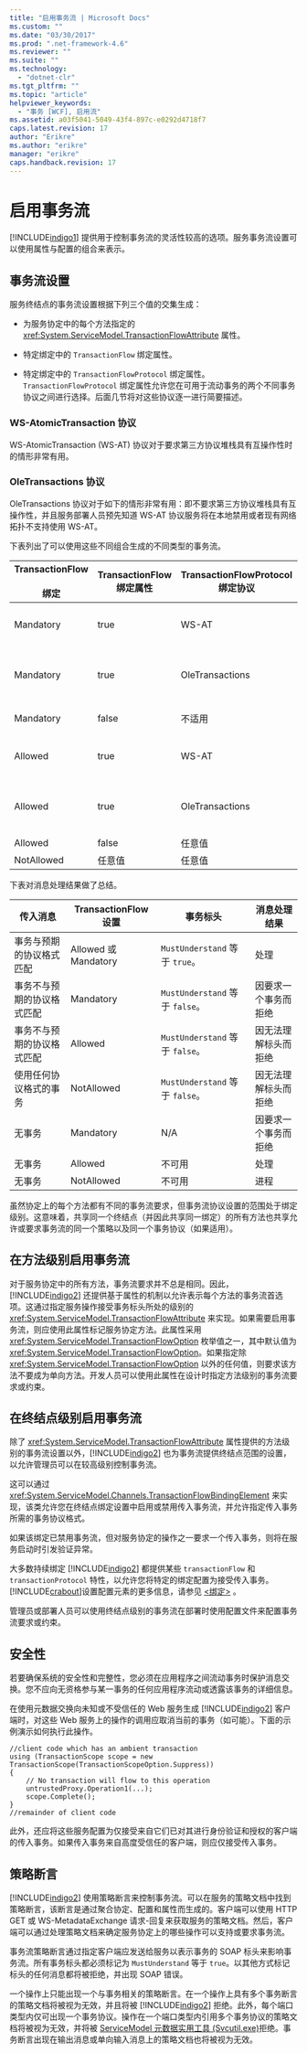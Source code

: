 ```yaml
---
title: "启用事务流 | Microsoft Docs"
ms.custom: ""
ms.date: "03/30/2017"
ms.prod: ".net-framework-4.6"
ms.reviewer: ""
ms.suite: ""
ms.technology: 
  - "dotnet-clr"
ms.tgt_pltfrm: ""
ms.topic: "article"
helpviewer_keywords: 
  - "事务 [WCF], 启用流"
ms.assetid: a03f5041-5049-43f4-897c-e0292d4718f7
caps.latest.revision: 17
author: "Erikre"
ms.author: "erikre"
manager: "erikre"
caps.handback.revision: 17
---
```

# 启用事务流
[!INCLUDE[indigo1](../../../../includes/indigo1-md.md)] 提供用于控制事务流的灵活性较高的选项。服务事务流设置可以使用属性与配置的组合来表示。  
  
## 事务流设置  
 服务终结点的事务流设置根据下列三个值的交集生成：  
  
-   为服务协定中的每个方法指定的 <xref:System.ServiceModel.TransactionFlowAttribute> 属性。  
  
-   特定绑定中的 `TransactionFlow` 绑定属性。  
  
-   特定绑定中的 `TransactionFlowProtocol` 绑定属性。`TransactionFlowProtocol` 绑定属性允许您在可用于流动事务的两个不同事务协议之间进行选择。后面几节将对这些协议逐一进行简要描述。  
  
### WS\-AtomicTransaction 协议  
 WS\-AtomicTransaction \(WS\-AT\) 协议对于要求第三方协议堆栈具有互操作性时的情形非常有用。  
  
### OleTransactions 协议  
 OleTransactions 协议对于如下的情形非常有用：即不要求第三方协议堆栈具有互操作性，并且服务部署人员预先知道 WS\-AT 协议服务将在本地禁用或者现有网络拓扑不支持使用 WS\-AT。  
  
 下表列出了可以使用这些不同组合生成的不同类型的事务流。  
  
|TransactionFlow<br /><br /> 绑定|TransactionFlow 绑定属性|TransactionFlowProtocol 绑定协议|事务流的类型|  
|----------------------------|--------------------------|----------------------------------|------------|  
|Mandatory|true|WS\-AT|事务必须以可以互操作的 WS\-AT 格式流动。|  
|Mandatory|true|OleTransactions|事务必须以 [!INCLUDE[indigo2](../../../../includes/indigo2-md.md)] OleTransactions 格式流动。|  
|Mandatory|false|不适用|不适用，因为这是无效的配置。|  
|Allowed|true|WS\-AT|事务可以以可互操作的 WS\-AT 格式流动。|  
|Allowed|true|OleTransactions|事务可以以 [!INCLUDE[indigo2](../../../../includes/indigo2-md.md)] OleTransactions 格式流动。|  
|Allowed|false|任意值|不流动事务。|  
|NotAllowed|任意值|任意值|不流动事务。|  
  
 下表对消息处理结果做了总结。  
  
|传入消息|TransactionFlow 设置|事务标头|消息处理结果|  
|----------|------------------------|----------|------------|  
|事务与预期的协议格式匹配|Allowed 或 Mandatory|`MustUnderstand` 等于 `true`。|处理|  
|事务不与预期的协议格式匹配|Mandatory|`MustUnderstand` 等于 `false`。|因要求一个事务而拒绝|  
|事务不与预期的协议格式匹配|Allowed|`MustUnderstand` 等于 `false`。|因无法理解标头而拒绝|  
|使用任何协议格式的事务|NotAllowed|`MustUnderstand` 等于 `false`。|因无法理解标头而拒绝|  
|无事务|Mandatory|N\/A|因要求一个事务而拒绝|  
|无事务|Allowed|不可用|处理|  
|无事务|NotAllowed|不可用|进程|  
  
 虽然协定上的每个方法都有不同的事务流要求，但事务流协议设置的范围处于绑定级别。这意味着，共享同一个终结点（并因此共享同一绑定）的所有方法也共享允许或要求事务流的同一个策略以及同一个事务协议（如果适用）。  
  
## 在方法级别启用事务流  
 对于服务协定中的所有方法，事务流要求并不总是相同。因此，[!INCLUDE[indigo2](../../../../includes/indigo2-md.md)] 还提供基于属性的机制以允许表示每个方法的事务流首选项。这通过指定服务操作接受事务标头所处的级别的 <xref:System.ServiceModel.TransactionFlowAttribute> 来实现。如果需要启用事务流，则应使用此属性标记服务协定方法。此属性采用 <xref:System.ServiceModel.TransactionFlowOption> 枚举值之一，其中默认值为 <xref:System.ServiceModel.TransactionFlowOption>。如果指定除 <xref:System.ServiceModel.TransactionFlowOption> 以外的任何值，则要求该方法不要成为单向方法。开发人员可以使用此属性在设计时指定方法级别的事务流要求或约束。  
  
## 在终结点级别启用事务流  
 除了 <xref:System.ServiceModel.TransactionFlowAttribute> 属性提供的方法级别的事务流设置以外，[!INCLUDE[indigo2](../../../../includes/indigo2-md.md)] 也为事务流提供终结点范围的设置，以允许管理员可以在较高级别控制事务流。  
  
 这可以通过 <xref:System.ServiceModel.Channels.TransactionFlowBindingElement> 来实现，该类允许您在终结点绑定设置中启用或禁用传入事务流，并允许指定传入事务所需的事务协议格式。  
  
 如果该绑定已禁用事务流，但对服务协定的操作之一要求一个传入事务，则将在服务启动时引发验证异常。  
  
 大多数持续绑定 [!INCLUDE[indigo2](../../../../includes/indigo2-md.md)] 都提供某些 `transactionFlow` 和 `transactionProtocol` 特性，以允许您将特定的绑定配置为接受传入事务。[!INCLUDE[crabout](../../../../includes/crabout-md.md)]设置配置元素的更多信息，请参见 [\<绑定\>](../../../../docs/framework/misc/binding.md) 。  
  
 管理员或部署人员可以使用终结点级别的事务流在部署时使用配置文件来配置事务流要求或约束。  
  
## 安全性  
 若要确保系统的安全性和完整性，您必须在应用程序之间流动事务时保护消息交换。您不应向无资格参与某一事务的任何应用程序流动或透露该事务的详细信息。  
  
 在使用元数据交换向未知或不受信任的 Web 服务生成 [!INCLUDE[indigo2](../../../../includes/indigo2-md.md)] 客户端时，对这些 Web 服务上的操作的调用应取消当前的事务（如可能）。下面的示例演示如何执行此操作。  
  
```  
//client code which has an ambient transaction  
using (TransactionScope scope = new TransactionScope(TransactionScopeOption.Suppress))  
{  
    // No transaction will flow to this operation  
    untrustedProxy.Operation1(...);  
    scope.Complete();  
}  
//remainder of client code  
```  
  
 此外，还应将这些服务配置为仅接受来自它们已对其进行身份验证和授权的客户端的传入事务。如果传入事务来自高度受信任的客户端，则应仅接受传入事务。  
  
## 策略断言  
 [!INCLUDE[indigo2](../../../../includes/indigo2-md.md)] 使用策略断言来控制事务流。可以在服务的策略文档中找到策略断言，该断言是通过聚合协定、配置和属性而生成的。客户端可以使用 HTTP GET 或 WS\-MetadataExchange 请求\-回复来获取服务的策略文档。然后，客户端可以通过处理策略文档来确定服务协定上的哪些操作可以支持或要求事务流。  
  
 事务流策略断言通过指定客户端应发送给服务以表示事务的 SOAP 标头来影响事务流。所有事务标头都必须标记为 `MustUnderstand` 等于 `true`。以其他方式标记标头的任何消息都将被拒绝，并出现 SOAP 错误。  
  
 一个操作上只能出现一个与事务相关的策略断言。在一个操作上具有多个事务断言的策略文档将被视为无效，并且将被 [!INCLUDE[indigo2](../../../../includes/indigo2-md.md)] 拒绝。此外，每个端口类型内仅可出现一个事务协议。操作在一个端口类型内引用多个事务协议的策略文档将被视为无效，并将被 [ServiceModel 元数据实用工具 \(Svcutil.exe\)](../../../../docs/framework/wcf/servicemodel-metadata-utility-tool-svcutil-exe.md)拒绝。事务断言出现在输出消息或单向输入消息上的策略文档也将被视为无效。